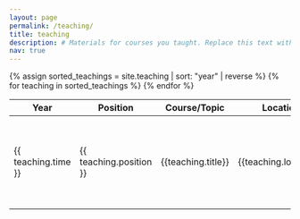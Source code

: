 ```yaml
---
layout: page
permalink: /teaching/
title: teaching
description: # Materials for courses you taught. Replace this text with your description.
nav: true
---
```

<div class="teachings">
    <table class="table table-hover">
    <thead>
        <tr>
        <th scope="col-2">Year</th>
        <th scope="col-2">Position</th>
        <th scope="col-3">Course/Topic</th>
        <th scope="col-3">Location</th>
        <th scope="col-4">Description</th>
        </tr>
    </thead>
    <tbody>
    {% assign sorted_teachings = site.teaching | sort: "year" | reverse %}
    {% for teaching in sorted_teachings %}
        <tr class="teaching" >
            <td class="col-2" style="vertical-align:middle">
                {{ teaching.time }}
            </td>
            <td class="col-2" style="vertical-align:middle">
                {{ teaching.position }}
            </td>
            <td class="col-3" style="vertical-align:middle">
                {{teaching.title}}
            </td>
            <td class="col-3" id="location" style="vertical-align:middle">
                {{teaching.location}}
            </td>
            <td class="col-4" id="description" style="vertical-align:middle" data-bs-toggle="tooltip" data-bs-placement="right" title="{{teaching.description}}">
                {% if teaching.link %}
                <a href="{{teaching.link}}" target="_blank">click to see more</a>
                {% else %}
                Hover to see more
                {% endif %}
            </td>
        </tr>
    {% endfor %}
    </tbody>
</table>
</div>